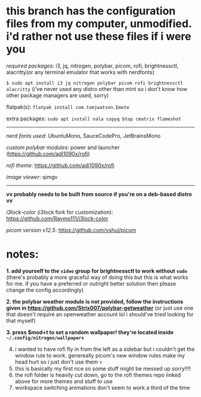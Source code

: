 # this branch has the configuration files from my computer, unmodified. i'd rather not use these files if i were you

*required packages*: i3, jq, nitrogen, polybar, picom, rofi, brightnessctl, alacritty(or any terminal emulator that works with nerdfonts)

`$ sudo apt install i3 jq nitrogen polybar picom rofi brightnessctl alacritty`  (i've never used any distro other than mint so i don't know how other package managers are used, sorry)

flatpak(s): `flatpak install com.tomjwatson.Emote`

extra packages: `sudo apt install nala copyq btop cmatrix flameshot`

-----

*nerd fonts used*: UbuntuMono, SauceCodePro, JetBrainsMono

*custom polybar modules*: power and launcher (https://github.com/adi1090x/rofi)

*rofi theme*: https://github.com/adi1090x/rofi

*image viewer*: qimgv

-----

**vv probably needs to be built from source if you're on a deb-based distro vv**

*i3lock-color* (i3lock fork for customization): https://github.com/Raymo111/i3lock-color

*picom version v12.5*: https://github.com/yshui/picom


# notes:

 **1. add yourself to the `video` group for brightnessctl to work without `sudo`** (there's probably a more graceful way of doing this but this is what works for me. if you have a preferred or outright better solution then please change the config accordingly)
 
 **2. the polybar weather module is not provided, follow the instructions given in https://github.com/Strix007/polybar-getweather** (or just use one that doesn't require an openweather account lol i should've tried looking for that myself)
 
 **3. press $mod+t to set a random wallpaper! they're located inside `~/.config/nitrogen/wallpapers`**

4. i wanted to have rofi fly in from the left as a sidebar but i couldn't get the window rule to work. genereally picom's new window rules make my head hurt so i just don't use them 💀
5. this is basically my first rice so some stuff might be messed up sorry!!!!
6. the rofi folder is heavily cut down, go to the rofi themes repo linked above for more themes and stuff to use
7. workspace switching animations don't seem to work a third of the time

